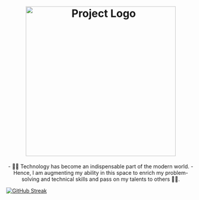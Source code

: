 <h1 align="center">
  <img src="https://drive.google.com/uc?export=view&id=1y7PDcvHpz5q3n74NLLLXRJBVMPFBD-zY" alt="Project Logo" width="400">
</h1>

<p align="center">
- 🙌🏼 Technology has become an indispensable part of the modern world.
- Hence, I am augmenting my ability in this space to enrich my problem-solving and technical skills and pass on my talents to others ✌🏻.
</p>



[![GitHub Streak](https://streak-stats.demolab.com?user=DonaSiby&theme=highcontrast&hide_border=true&border_radius=20&date_format=j%20M%5B%20Y%5D)](https://git.io/streak-stats)
<!---
DonaSiby/DonaSiby is a ✨ special ✨ repository because its `README.md` (this file) appears on your GitHub profile.
You can click the Preview link to take a look at your changes.
--->
